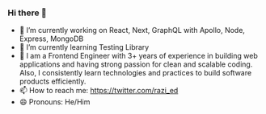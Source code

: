 ### Hi there 👋

<!--
**razi-ed/razi-ed** is a ✨ _special_ ✨ repository because its `README.md` (this file) appears on your GitHub profile.

Here are some ideas to get you started:
-->
- 🔭 I’m currently working on React, Next, GraphQL with Apollo, Node, Express, MongoDB
- 🌱 I’m currently learning Testing Library
- 💬 I am a Frontend Engineer with 3+ years of experience in building web applications and having strong passion for clean and scalable coding. Also, I consistently learn technologies and practices to build software products efficiently.
- 📫 How to reach me: https://twitter.com/razi_ed
- 😄 Pronouns: He/Him

